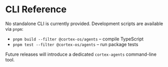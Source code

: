 # CLI Reference

No standalone CLI is currently provided. Development scripts are available via `pnpm`:

- `pnpm build --filter @cortex-os/agents` – compile TypeScript
- `pnpm test --filter @cortex-os/agents` – run package tests

Future releases will introduce a dedicated `cortex-agents` command-line tool.

